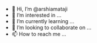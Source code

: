 - 👋 Hi, I’m @arshiamataji
- 👀 I’m interested in ...
- 🌱 I’m currently learning ...
- 💞️ I’m looking to collaborate on ...
- 📫 How to reach me ...

<!---
arshiamataji/arshiamataji is a ✨ special ✨ repository because its `README.md` (this file) appears on your GitHub profile.
You can click the Preview link to take a look at your changes.
--->
